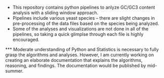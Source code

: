 - This repository contains python pipelines to anlyze GC/GC3 content analysis with a sliding window approach.
- Pipelines include various yeast species – there are slight changes in pre-processing of the data files based on the species being analyzed.
- Some of the analyses and visualizations are not done in all of the pipelines, so taking a quick glimplse through each file is highly encouraged.

*** Moderate understanding of Python and Statistics is necessary to fully grasp the algorithms and analyses. However, I am currently working on creating an elaborate documentation that explains the algorithms, reasoning, and findings. The documentation would be published by mid-summer.
